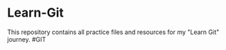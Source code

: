 # Learn-Git

This repository contains all practice files and resources for my "Learn Git" journey.
#GIT
